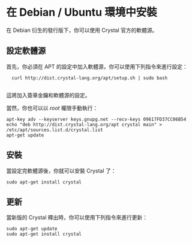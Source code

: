 # 在 Debian / Ubuntu 環境中安裝

在 Debian 衍生的發行版下，你可以使用 Crystal 官方的軟體源。

## 設定軟體源

首先，你必須在 APT 的設定中加入軟體源，你可以使用下列指令來進行設定：

```
  curl http://dist.crystal-lang.org/apt/setup.sh | sudo bash
  
```

這將加入簽章金鑰和軟體源的設定。

當然，你也可以以 *root* 權限手動執行：

```
apt-key adv --keyserver keys.gnupg.net --recv-keys 09617FD37CC06B54
echo "deb http://dist.crystal-lang.org/apt crystal main" > /etc/apt/sources.list.d/crystal.list
apt-get update
```

## 安裝

當設定完軟體源後，你就可以安裝 Crystal 了：

```
sudo apt-get install crystal
```

## 更新

當新版的 Crystal 釋出時，你可以使用下列指令來進行更新：

```
sudo apt-get update
sudo apt-get install crystal
```
